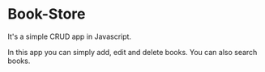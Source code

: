 # Book-Store

It's a simple CRUD app in Javascript.

In this app you can simply add, edit and delete books. You can also search books.